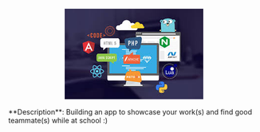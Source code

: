 <p align="center">
  <img alt="alt text" src="https://github.com/minhdang241/Excellent-mate/blob/master/public/images/Excellentmate.jpeg?raw=true">
</p>
**Description**: Building an app to showcase your work(s) and find good teammate(s) while at school :)

